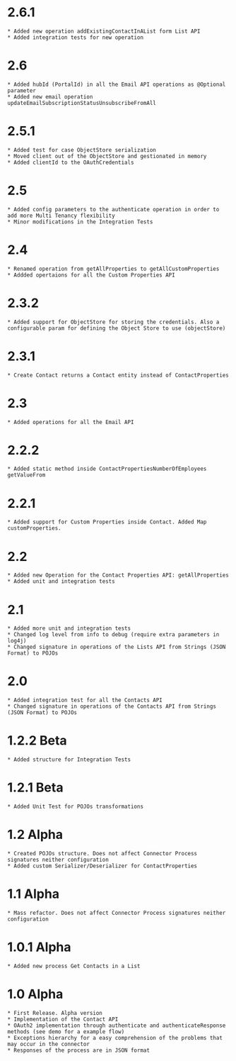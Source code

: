 2.6.1
=====
	* Added new operation addExistingContactInAList form List API
	* Added integration tests for new operation

2.6
===
	* Added hubId (PortalId) in all the Email API operations as @Optional parameter
	* Added new email operation updateEmailSubscriptionStatusUnsubscribeFromAll

2.5.1
=====
	* Added test for case ObjectStore serialization
	* Moved client out of the ObjectStore and gestionated in memory
	* Added clientId to the OAuthCredentials

2.5
===
	* Added config parameters to the authenticate operation in order to add more Multi Tenancy flexibility
	* Minor modifications in the Integration Tests

2.4
===
	* Renamed operation from getAllProperties to getAllCustomProperties
	* Addded opertaions for all the Custom Properties API

2.3.2
=====
	* Added support for ObjectStore for storing the credentials. Also a configurable param for defining the Object Store to use (objectStore)

2.3.1
=====
	* Create Contact returns a Contact entity instead of ContactProperties

2.3
===
	* Added operations for all the Email API

2.2.2
=====
	* Added static method inside ContactPropertiesNumberOfEmployees getValueFrom

2.2.1
=====
	* Added support for Custom Properties inside Contact. Added Map customProperties.

2.2
===
	* Added new Operation for the Contact Properties API: getAllProperties
	* Added unit and integration tests

2.1
===
	* Added more unit and integration tests
	* Changed log level from info to debug (require extra parameters in log4j)
	* Changed signature in operations of the Lists API from Strings (JSON Format) to POJOs

2.0
===
	* Added integration test for all the Contacts API
	* Changed signature in operations of the Contacts API from Strings (JSON Format) to POJOs

1.2.2 Beta
==========
	* Added structure for Integration Tests

1.2.1 Beta
==========
	* Added Unit Test for POJOs transformations

1.2 Alpha
=========
	* Created POJOs structure. Does not affect Connector Process signatures neither configuration
	* Added custom Serializer/Deserializer for ContactProperties

1.1 Alpha
=========
	* Mass refactor. Does not affect Connector Process signatures neither configuration

1.0.1 Alpha
===========
	* Added new process Get Contacts in a List
	
1.0 Alpha
=========
    * First Release. Alpha version
    * Implementation of the Contact API
    * OAuth2 implementation through authenticate and authenticateResponse methods (see demo for a example flow)
    * Exceptions hierarchy for a easy comprehension of the problems that may occur in the connector
    * Responses of the process are in JSON format
